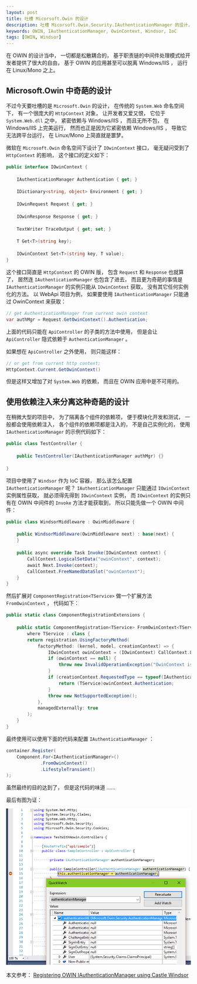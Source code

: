 ```yaml
---
layout: post
title: 吐槽 Micorsoft.Owin 的设计
description: 吐槽 Micorsoft.Owin.Security.IAuthenticationManager 的设计， 并提供一个不算完美的解决方案
keywords: OWIN, IAuthenticationManager, OwinContext, Windsor, IoC
tags: [OWIN, Windsor]
---
```


在 OWIN 的设计当中， 一切都是松散耦合的， 基于职责链的中间件处理模式给开发者提供了很大的自由， 基于 OWIN 的应用甚至可以脱离 Windows/IIS ， 运行在 Linux/Mono 之上。

## Microsoft.Owin 中奇葩的设计

不过今天要吐槽的是 `Microsoft.Owin` 的设计， 在传统的 `System.Web` 命名空间下， 有一个很庞大的 `HttpContext` 对象， 让开发者又爱又恨， 它位于 `System.Web.dll` 之中， 紧密依赖与 Windows/IIS ， 而且无所不包， 在 Windows/IIS 上完美运行， 然而也正是因为它紧密依赖 Windows/IIS ， 导致它无法跨平台运行， 在 Linux/Mono 上简直就是噩梦。

微软在 `Microsoft.Owin` 命名空间下设计了 `IOwinContext` 接口， 毫无疑问受到了 `HttpContext` 的影响， 这个接口的定义如下：

```csharp
public interface IOwinContext {

    IAuthenticationManager Authentication { get; }

    IDictionary<string, object> Environment { get; }

    IOwinRequest Request { get; }

    IOwinResponse Response { get; }

    TextWriter TraceOutput { get; set; }

    T Get<T>(string key);

    IOwinContext Set<T>(string key, T value);
}
```

这个接口简直是 `HttpContext` 的 OWIN 版， 包含 `Request` 和 `Response` 也就算了， 居然连 `IAuthenticationManager` 也包含了进去， 而且更为奇葩的事情是 `IAuthenticationManager` 的实例只能从 `IOwinContext` 获取， 没有其它任何实例化的方法。 以 WebApi 项目为例， 如果要使用 `IAuthenticationManager` 只能通过 OwinContext 来获取：

```csharp
// get AuthenticationManager from current owin context
var authMgr = Request.GetOwinContext().Authentication;
```
上面的代码只能在 `ApiController` 的子类的方法中使用， 但是会让 `ApiController` 隐式依赖于 `AuthenticationManager` 。

如果想在 `ApiController` 之外使用， 则只能这样：

```csharp
// or get from current http context;
HttpContext.Current.GetOwinContext()
```

但是这样又增加了对 `System.Web` 的依赖， 而且在 OWIN 应用中是不可用的。

## 使用依赖注入来分离这种奇葩的设计

在稍微大型的项目中， 为了隔离各个组件的依赖项， 便于模块化开发和测试， 一般都会使用依赖注入， 各个组件的依赖项都是注入的， 不是自己实例化的， 使用 `IAuthenticationManager` 的示例代码如下：

```csharp
public class TestController {

	public TestController(IAuthenticationManager authMgr) {}

}
```

项目中使用了 `Windsor` 作为 IoC 容器， 那么该怎么配置 `IAuthenticationManager` 呢？ `IAuthenticationManager` 只能通过 `IOwinContext` 实例属性获取， 就必须得先得到 `IOwinContext` 实例， 而 `IOwinContext` 的实例只有在 OWIN 中间件的 `Invoke` 方法才能获取到， 所以只能先做一个 OWIN 中间件：

```csharp
public class WindsorMiddleware : OwinMiddleware {

    public WindsorMiddleware(OwinMiddleware next) : base(next) {
    }

    public async override Task Invoke(IOwinContext context) {
        CallContext.LogicalSetData("owinContext", context);
        await Next.Invoke(context);
        CallContext.FreeNamedDataSlot("owinContext");
    }
}
```

然后扩展对 `ComponentRegistration<TService>` 做一个扩展方法 `FromOwinContext` ， 代码如下：

```csharp
public static class ComponentRegistrationExtensions {
    
    public static ComponentRegistration<TService> FromOwinContext<TService>(this ComponentRegistration<TService> registration)
        where TService : class {
        return registration.UsingFactoryMethod(
            factoryMethod: (kernel, model, creationContext) => {
                IOwinContext owinContext = (IOwinContext) CallContext.LogicalGetData("owinContext");
                if (owinContext == null) {
                    throw new InvalidOperationException("OwinContext is null!");
                }
                if (creationContext.RequestedType == typeof(IAuthenticationManager)) {
                    return (TService)owinContext.Authentication;
                }
                throw new NotSupportedException();
            },
            managedExternally: true
        );
    }
}
```

最终使用可以使用下面的代码来配置 `IAuthenticationManager` ：

```csharp
container.Register(
    Component.For<IAuthenticationManager>()
             .FromOwinContext()
             .LifestyleTransient()
);
```

虽然最终的目的达到了， 但是这代码的味道 ......

最后有图为证：

![Resolve IAuthenticationManager](/assets/post-images/resolve-authentication-manager.png)

本文参考： [Registering OWIN IAuthenticationManager using Castle Windsor](https://stackoverflow.com/questions/31807415/registering-owin-iauthenticationmanager-using-castle-windsor)

